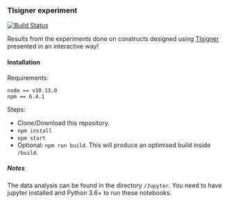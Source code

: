 ### TIsigner experiment 
[![Build Status](https://travis-ci.com/bkb3/TIsignerExperiment.svg?branch=master)](https://travis-ci.com/bkb3/TIsignerExperiment)


Results from the experiments done on constructs designed using [TIsigner](https://TISIGNER.com/tisigner) presented in an interactive way!

#### Installation
Requirements:
```
node == v10.13.0
npm == 6.4.1
```
Steps:

- Clone/Download this repository.
- ```npm install```
- ```npm start```
- Optional: ```npm run build```. This will produce an optimised build inside ```/build```.

##### Notes
The data analysis can be found in the directory ```/Jupyter```. You need to have jupyter installed and Python 3.6+ to run these notebooks.
